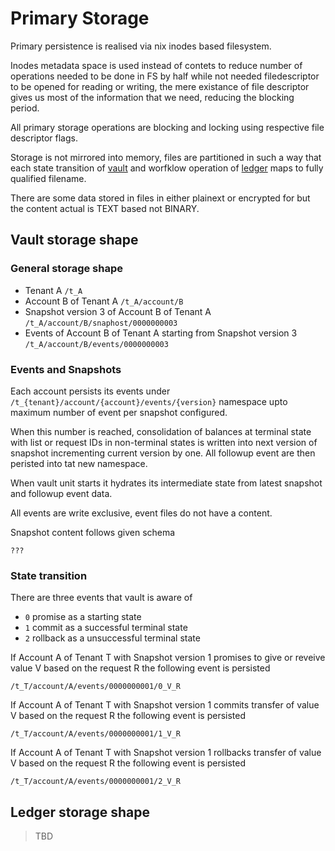 # Primary Storage

Primary persistence is realised via nix inodes based filesystem.

Inodes metadata space is used instead of contets to reduce number of operations needed to be done in FS by half while not needed filedescriptor to be opened for reading or writing, the mere existance of file descriptor gives us most of the information that we need, reducing the blocking period.

All primary storage operations are blocking and locking using respective file descriptor flags.

Storage is not mirrored into memory, files are partitioned in such a way that each state transition of [vault](../services-core/vault.md) and worfklow operation of [ledger](../services-core/ledger.md) maps to fully qualified filename.

There are some data stored in files in either plainext or encrypted for but the content actual is TEXT based not BINARY.

## Vault storage shape

### General storage shape

- Tenant A `/t_A`
- Account B of Tenant A `/t_A/account/B`
- Snapshot version 3 of Account B of Tenant A `/t_A/account/B/snaphost/0000000003`
- Events of Account B of Tenant A starting from Snapshot version 3 `/t_A/account/B/events/0000000003`

### Events and Snapshots

Each account persists its events under `/t_{tenant}/account/{account}/events/{version}` namespace upto maximum number of event per snapshot configured.

When this number is reached, consolidation of balances at terminal state with list or request IDs in non-terminal states is written into next version of snapshot incrementing current version by one. All followup event are then peristed into tat new namespace.

When vault unit starts it hydrates its intermediate state from latest snapshot and followup event data.

All events are write exclusive, event files do not have a content.

Snapshot content follows given schema

```
???
```

### State transition

There are three events that vault is aware of

- `0` promise as a starting state
- `1` commit as a successful terminal state 
- `2` rollback as a unsuccessful terminal state 

If Account A of Tenant T with Snapshot version 1 promises to give or reveive value V based on the request R the following event is persisted

`/t_T/account/A/events/0000000001/0_V_R`

If Account A of Tenant T with Snapshot version 1 commits transfer of value V based on the request R the following event is persisted

`/t_T/account/A/events/0000000001/1_V_R`

If Account A of Tenant T with Snapshot version 1 rollbacks transfer of value V based on the request R the following event is persisted

`/t_T/account/A/events/0000000001/2_V_R`

## Ledger storage shape

> TBD